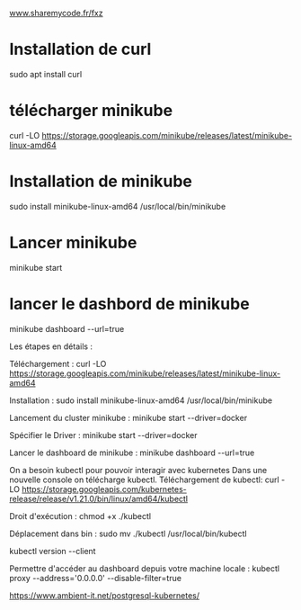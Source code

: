 www.sharemycode.fr/fxz

# Installation de curl
sudo apt install curl

# télécharger minikube
curl -LO https://storage.googleapis.com/minikube/releases/latest/minikube-linux-amd64

# Installation de minikube
sudo install minikube-linux-amd64 /usr/local/bin/minikube

# Lancer minikube
minikube start

# lancer le dashbord de minikube
minikube dashboard --url=true

Les étapes en détails :

Téléchargement :
curl -LO https://storage.googleapis.com/minikube/releases/latest/minikube-linux-amd64

Installation :
sudo install minikube-linux-amd64 /usr/local/bin/minikube

Lancement du cluster minikube :
minikube start --driver=docker


Spécifier le Driver :
minikube start --driver=docker

Lancer le dashboard de minikube :
minikube dashboard --url=true


On a besoin kubectl pour pouvoir interagir avec kubernetes
Dans une nouvelle console on télécharge kubectl.
Téléchargement de kubectl:
curl -LO https://storage.googleapis.com/kubernetes-release/release/v1.21.0/bin/linux/amd64/kubectl

Droit d'exécution :
chmod +x ./kubectl

Déplacement dans bin :
sudo mv ./kubectl /usr/local/bin/kubectl

kubectl version --client

Permettre d'accéder au dashboard depuis votre machine locale :
kubectl proxy --address='0.0.0.0' --disable-filter=true



https://www.ambient-it.net/postgresql-kubernetes/

